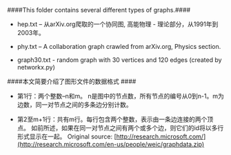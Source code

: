  
####This folder contains several different types of graphs.####

* hep.txt – 从arXiv.org爬取的一个协同图, 高能物理 - 理论部分，从1991年到2003年。

* phy.txt – A collaboration graph crawled from arXiv.org, Physics section.

* graph30.txt - random graph with 30 vertices and 120 edges (created by networkx.py)

####本文简要介绍了图形文件的数据格式 ####
- 第1行：两个整数–n和m。
n是图中的节点数，所有节点的编号从0到n-1。m为边数，同一对节点之间的多条边分别计数。

- 第2至m+1行：共有m行。每行包含两个整数，表示由一条边连接的两个顶点。
如前所述，如果在同一对节点之间有两个或多个边，则它们的id将以多行形式显示在一起。
Original source: [http://research.microsoft.com/](http://research.microsoft.com/en-us/people/weic/graphdata.zip)
